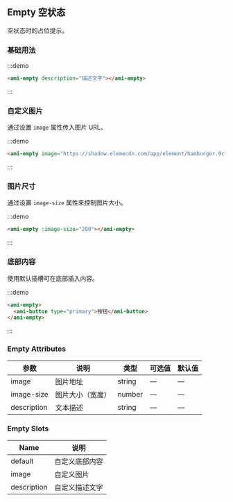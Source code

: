 ## Empty 空状态

空状态时的占位提示。

### 基础用法

:::demo

```html
<ami-empty description="描述文字"></ami-empty>
```
:::

### 自定义图片

通过设置 `image` 属性传入图片 URL。

:::demo

```html
<ami-empty image="https://shadow.elemecdn.com/app/element/hamburger.9cf7b091-55e9-11e9-a976-7f4d0b07eef6.png"></ami-empty>
```
:::

### 图片尺寸

通过设置 `image-size` 属性来控制图片大小。

:::demo

```html
<ami-empty :image-size="200"></ami-empty>
```
:::

### 底部内容

使用默认插槽可在底部插入内容。

:::demo

```html
<ami-empty>
  <ami-button type="primary">按钮</ami-button>
</ami-empty>
```
:::

### Empty Attributes
| 参数          | 说明            | 类型            | 可选值                 | 默认值   |
|-------------  |---------------- |---------------- |---------------------- |-------- |
| image          | 图片地址         | string  |          —             |    —     |
| image-size    | 图片大小（宽度）  | number | — |    —  |
| description  | 文本描述    | string  |    —  |  — |

### Empty Slots

| Name | 说明 |
|------|--------|
| default | 自定义底部内容  |
| image | 自定义图片     |
| description | 自定义描述文字     |
